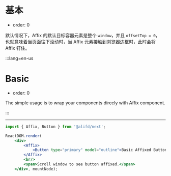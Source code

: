 # 基本

- order: 0

默认情况下，Affix 的默认目标容器元素是整个 `window`，并且 `offsetTop = 0`，
也就意味着当页面往下滚动时，当 Affix 元素接触到浏览器边框时，此时会将 Affix 钉住。

:::lang=en-us
# Basic

- order: 0

The simple usage is to wrap your components direcly with Affix component.

:::

---

````jsx
import { Affix, Button } from '@alifd/next';

ReactDOM.render(
    <div>
        <Affix>
            <Button type="primary" model="outline">Basic Affixed Button</Button>
        </Affix>
        <br/>
        <span>Scroll window to see button affixed.</span>
    </div>, mountNode);
````

